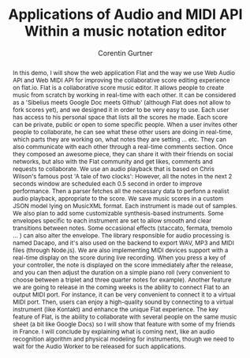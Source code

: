 --- 
  title: "Applications of Audio and MIDI API Within a music notation editor" 
  abstract: "In this demo, I will show the web application Flat and the way we use Web Audio API and Web MIDI API for improving the collaborative score editing experience on flat.io. Flat is a collaborative score music editor. It allows people to create music from scratch by working in real-time with each other. It can be considered as a 'Sibelius meets Google Doc meets Github' (although Flat does not allow to fork scores yet), and we designed it in order to be very easy to use. Each user has access to his personal space that lists all the scores he made. Each score can be private, public or open to some specific people. When a user invites other people to collaborate, he can see what these other users are doing in real-time, which parts they are working on, what notes they are setting ... etc. They can also communicate with each other through a real-time comments section. Once they composed an awesome piece, they can share it with their friends on social networks, but also with the Flat community and get likes, comments and requests to collaborate. We use an audio playback that is based on Chris Wilson's famous post 'A tale of two clocks': However, all the notes in the next 2 seconds window are scheduled each 0.5 second in order to improve performance. Then a parser fetches all the necessary data to perfonn a realist audio playback, appropriate to the score. We save music scores in a custom JSON model lying on MusicXML format. Each instrument is made out of samples. We also plan to add some customizable synthesis-based instruments. Some envelopes specific to each instrument are set to allow smooth and clear transitions between notes. Some occasional effects (staccato, fermata, tremolo ... ) can also alter the envelope. The library responsible for audio processing is named Dacapo, and it's also used on the backend to export WAV, MP3 and MIDI files (through Node.js). We are also implementing MIDI devices support with a real-time display on the score during live recording. When you press a key of your controller, the note is displayed on the score immediately after the release, and you can then adjust the duration on a simple piano roll (very convenient to choose between a triplet and three quarter notes for example). Another feature we are going to release in the coming weeks is the ability to connect Flat to an output MIDI port. For instance, it can be very convenient to connect it to a virtual MIDI port. Then, users can enjoy a high-quality sound by connecting to a virtual instrument (like Kontakt) and enhance the unique Flat experience. The key feature of Flat, is the ability to collaborate with several people on the same music sheet (a bit like Google Docs) so I will show that feature with some of my friends in France. I will conclude by explaining what is coming next, like an audio recognition algorithm and physical modeling for instruments, though we need to wait for the Audio Worker to be released for such applications." 
  address: "Atlanta, Georgia" 
  author: "Corentin Gurtner" 
  booktitle: "Proceedings of the International Web Audio Conference" 
  editor: "Jason Freeman, Alexander Lerch, Matthew Paradis" 
  month: "Proceedings of the International Web Audio Conference"
  pages: "" 
  publisher: "Georgia Tech" 
  series: "WAC '16"
  type: "Demo"  
  year: "2016" 
  id: "2016_EA_44" 
  tags: year2016
  media: https://smartech.gatech.edu/bitstream/handle/1853/54630/lightningtalks-day2_videostream.html?sequence=8&isAllowed=y 
  pdflink: /_data/papers/pdf/2016/2016_44.pdf
  ISSN: 2663-5844
---